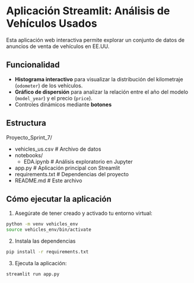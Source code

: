 # Aplicación Streamlit: Análisis de Vehículos Usados

Esta aplicación web interactiva permite explorar un conjunto de datos de anuncios de venta de vehículos en EE.UU.

## Funcionalidad

- **Histograma interactivo** para visualizar la distribución del kilometraje (`odometer`) de los vehículos.
- **Gráfico de dispersión** para analizar la relación entre el año del modelo (`model_year`) y el precio (`price`).
- Controles dinámicos mediante **botones** 

## Estructura

Proyecto_Sprint_7/
- vehicles_us.csv # Archivo de datos
- notebooks/
    - EDA.ipynb # Análisis exploratorio en Jupyter
- app.py # Aplicación principal con Streamlit
- requirements.txt # Dependencias del proyecto
- README.md # Este archivo

## Cómo ejecutar la aplicación

1. Asegúrate de tener creado y activado tu entorno virtual:
```bash
python -m venv vehicles_env
source vehicles_env/bin/activate 
```

2. Instala las dependencias
```bash
pip install -r requirements.txt
```

3. Ejecuta la aplicación:
```bash
streamlit run app.py
```

